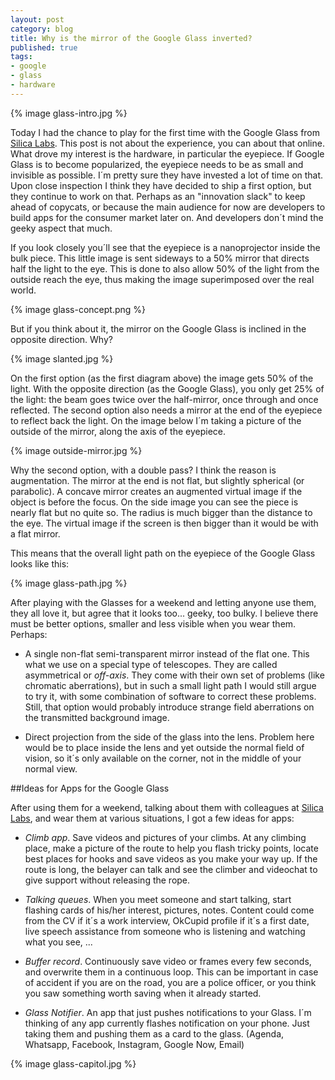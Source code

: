 ```yaml
---
layout: post
category: blog 
title: Why is the mirror of the Google Glass inverted?
published: true 
tags:
- google
- glass
- hardware
---
```


{% image glass-intro.jpg %}


Today I had the chance to play for the first time with the Google Glass
from [Silica Labs](http://www.silicalabs.com). This post is not about the
experience, you can about that online. What drove my interest is
the hardware, in particular the eyepiece. If Google Glass is to become
popularized, the eyepiece needs to be as small and invisible as possible. 
I´m pretty sure they have invested a lot of time on that. 
Upon close inspection I think they have decided to ship a first option, but 
they continue to work on that. Perhaps as an "innovation slack" to keep ahead of 
copycats, or because the main audience for now are developers to build
apps for the consumer market later on. And developers don´t mind the
geeky aspect that much. 

<!--more-->

If you look closely you´ll see that the eyepiece is a nanoprojector
inside the bulk piece. This little image is sent sideways to a 50% mirror
that directs half the light to the eye. This is
done to also allow 50% of the light from the outside reach the eye, thus
making the image superimposed over the real world.

{% image glass-concept.png %}

But if you think about it, the mirror on the Google Glass is inclined in the
opposite direction. Why?

{% image slanted.jpg %}

On the first option (as the first diagram above) the image gets 50% of the
light. With the opposite direction (as the Google Glass), you only get 25% of the light: the
beam goes twice over the half-mirror, once through and once reflected.
The second option also needs a mirror at the end of the eyepiece to
reflect back the light. On the image below I´m taking a picture of the
outside of the mirror, along the axis of the eyepiece.

{% image outside-mirror.jpg %}

Why the second option, with a double pass?
I think the reason is augmentation. The mirror at the end is not flat,
but slightly spherical (or parabolic). A concave mirror creates an
augmented virtual image if the object is before the focus. On the side
image you can see the piece is nearly flat but no quite so. The radius is much
bigger than the distance to the eye. The virtual image if the screen is
then bigger than it would be with a flat mirror.

This means that the overall light path on the eyepiece of the Google
Glass looks like this:


{% image glass-path.jpg %}


After playing with the Glasses for a weekend and letting anyone use
them, they all love it, but agree that it looks too... geeky, too bulky.
I believe there must be better options, smaller and less visible when you
wear them. Perhaps:

* A single non-flat semi-transparent mirror instead of the flat one. This what we use on a special type of telescopes. They
are called asymmetrical or *off-axis*. They come with their own set of
problems (like chromatic aberrations), but in such a small light path I
would still argue to try it, with some combination of software to
correct these problems. Still, that option would probably introduce strange field aberrations on
the transmitted background image. 

* Direct projection from the side of the glass into the lens. Problem
  here would be to place inside the lens and yet outside the normal
field of vision, so it´s only available on the corner, not in the middle
of your normal view. 

##Ideas for Apps for the Google Glass

After using them for a weekend, talking about them with colleagues at
[Silica Labs](http://www.silicalabs.com), and wear them at various
situations, I got a few ideas for apps:

* *Climb app*. Save videos and pictures of your climbs. At any climbing
  place, make a picture of the route to help you flash tricky points,
locate best places for hooks and save videos as you make your way up. If
the route is long, the belayer can talk and see the climber and
videochat to give support without releasing the rope.

* *Talking queues*. When you meet someone and start talking,
  start flashing cards of his/her interest, pictures, notes. Content
could come from the CV if it´s a work interview, OkCupid profile if it´s
a first date, live speech assistance from someone who is listening and
watching what you see, ...

* *Buffer record*. Continuously save video or frames every few seconds,
  and overwrite them in a continuous loop. This can be important in case
of accident if you are on the road, you are a police officer, or you
think you saw something worth saving when it already started.  

* *Glass Notifier*. An app that just pushes notifications to your Glass.
  I´m thinking of any app currently flashes notification on your phone.
Just taking them and pushing them as a card to the glass. (Agenda,
Whatsapp, Facebook, Instagram, Google Now, Email)


{% image glass-capitol.jpg %}
